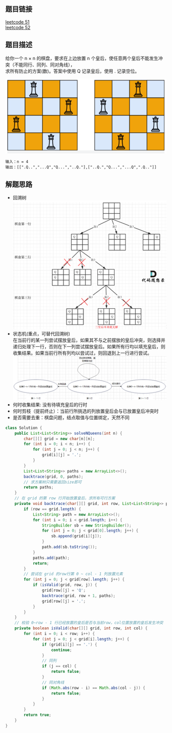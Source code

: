 ## 题目链接

[leetcode 51](https://leetcode.cn/problems/n-queens/)  
[leetcode 52](https://leetcode.cn/problems/n-queens-ii/)

## 题目描述

给你一个 n × n 的棋盘，要求在上边放置 n 个皇后，使任意两个皇后不能发生冲突（不能同行、同列、同对角线），  
求所有防止的方案(数)。答案中使用 Q 记录皇后，使用 . 记录空位。

![](https://github.com/RossVermouth/algorithm/blob/main/%E9%99%84%E4%BB%B6/N%E7%9A%87%E5%90%8E.png)
```html
输入：n = 4
输出：[[".Q..","...Q","Q...","..Q."],["..Q.","Q...","...Q",".Q.."]]
```

## 解题思路  
- 回溯树  
![](https://github.com/RossVermouth/algorithm/blob/main/%E9%99%84%E4%BB%B6/%E7%9A%87%E5%90%8E%E5%9B%9E%E6%BA%AF%E6%A0%91.png)
- 状态机(重点，可替代回溯树)  
在当前行的某一列尝试摆放皇后，如果其不与之前摆放的皇后冲突，则选择并递归处理下一行，否则在下一列尝试摆放皇后。如果所有行均以填充皇后，则收集结果。如果当前行所有列均以尝试过，则回退到上一行进行尝试。
![](https://github.com/RossVermouth/algorithm/blob/main/%E9%99%84%E4%BB%B6/N%E7%9A%87%E5%90%8E%E7%8A%B6%E6%80%81%E6%9C%BA.png)
- 何时收集结果: 没有待填充皇后的行时
- 何时剪枝（提前终止）：当前行所挑选的列放置皇后会与已放置皇后冲突时
- 是否需要去重：棋盘问题，结点取值与位置绑定，天然不同

```JAVA
class Solution {
    public List<List<String>> solveNQueens(int n) {
        char[][] grid = new char[n][n];
        for (int i = 0; i < n; i++) {
            for (int j = 0; j < n; j++) {
                grid[i][j] = '.';
            }
        }
        List<List<String>> paths = new ArrayList<>();
        backtrace(grid, 0, paths);
        // 求方案树只需要返回size即可
        return paths;
    }
    // 在 grid 的第 row 行开始放置皇后，求所有可行方案
    private void backtrace(char[][] grid, int row, List<List<String>> paths) {
        if (row == grid.length) {
            List<String> path = new ArrayList<>();
            for (int i = 0; i < grid.length; i++) {
                StringBuilder sb = new StringBuilder();
                for (int j = 0; j < grid[0].length; j++) {
                    sb.append(grid[i][j]);
                }
                path.add(sb.toString());
            }
            paths.add(path);
            return;
        }
        // 尝试在 grid 的row行第 0 ~ col - 1 列放置元素
        for (int j = 0; j < grid[row].length; j++) {
            if (isValid(grid, row, j)) {
                grid[row][j] = 'Q';
                backtrace(grid, row + 1, paths);
                grid[row][j] = '.';
            }
        }
    }
    // 校验 0~row - 1 行已经放置的皇后是否与当前row，col位置放置的皇后发生冲突
    private boolean isValid(char[][] grid, int row, int col) {
        for (int i = 0; i < row; i++) {
            for (int j = 0; j < grid[i].length; j++) {
                if (grid[i][j] == '.') {
                    continue;
                }
                // 同列
                if (j == col) {
                    return false;
                }
                // 同对角线
                if (Math.abs(row - i) == Math.abs(col - j)) {
                    return false;
                }
            }
        }
        return true;
    }
}
```



